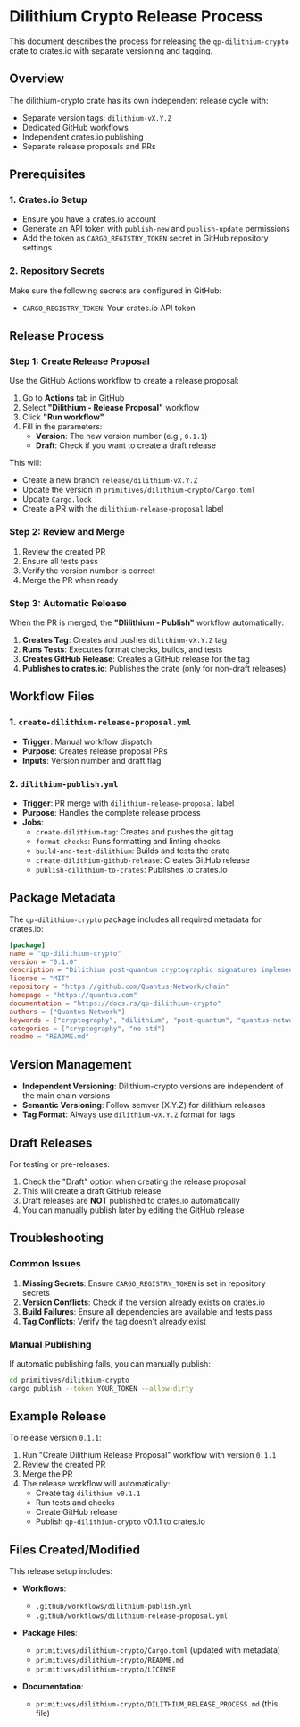 # Dilithium Crypto Release Process

This document describes the process for releasing the `qp-dilithium-crypto` crate to crates.io with separate versioning and tagging.

## Overview

The dilithium-crypto crate has its own independent release cycle with:
- Separate version tags: `dilithium-vX.Y.Z`
- Dedicated GitHub workflows
- Independent crates.io publishing
- Separate release proposals and PRs

## Prerequisites

### 1. Crates.io Setup
- Ensure you have a crates.io account
- Generate an API token with `publish-new` and `publish-update` permissions
- Add the token as `CARGO_REGISTRY_TOKEN` secret in GitHub repository settings

### 2. Repository Secrets
Make sure the following secrets are configured in GitHub:
- `CARGO_REGISTRY_TOKEN`: Your crates.io API token

## Release Process

### Step 1: Create Release Proposal

Use the GitHub Actions workflow to create a release proposal:

1. Go to **Actions** tab in GitHub
2. Select **"Dilithium - Release Proposal"** workflow
3. Click **"Run workflow"**
4. Fill in the parameters:
   - **Version**: The new version number (e.g., `0.1.1`)
   - **Draft**: Check if you want to create a draft release

This will:
- Create a new branch `release/dilithium-vX.Y.Z`
- Update the version in `primitives/dilithium-crypto/Cargo.toml`
- Update `Cargo.lock`
- Create a PR with the `dilithium-release-proposal` label

### Step 2: Review and Merge

1. Review the created PR
2. Ensure all tests pass
3. Verify the version number is correct
4. Merge the PR when ready

### Step 3: Automatic Release

When the PR is merged, the **"Dlilithium - Publish"** workflow automatically:

1. **Creates Tag**: Creates and pushes `dilithium-vX.Y.Z` tag
2. **Runs Tests**: Executes format checks, builds, and tests
3. **Creates GitHub Release**: Creates a GitHub release for the tag
4. **Publishes to crates.io**: Publishes the crate (only for non-draft releases)

## Workflow Files

### 1. `create-dilithium-release-proposal.yml`
- **Trigger**: Manual workflow dispatch
- **Purpose**: Creates release proposal PRs
- **Inputs**: Version number and draft flag

### 2. `dilithium-publish.yml`
- **Trigger**: PR merge with `dilithium-release-proposal` label
- **Purpose**: Handles the complete release process
- **Jobs**:
  - `create-dilithium-tag`: Creates and pushes the git tag
  - `format-checks`: Runs formatting and linting checks
  - `build-and-test-dilithium`: Builds and tests the crate
  - `create-dilithium-github-release`: Creates GitHub release
  - `publish-dilithium-to-crates`: Publishes to crates.io

## Package Metadata

The `qp-dilithium-crypto` package includes all required metadata for crates.io:

```toml
[package]
name = "qp-dilithium-crypto"
version = "0.1.0"
description = "Dilithium post-quantum cryptographic signatures implementation for Substrate"
license = "MIT"
repository = "https://github.com/Quantus-Network/chain"
homepage = "https://quantus.com"
documentation = "https://docs.rs/qp-dilithium-crypto"
authors = ["Quantus Network"]
keywords = ["cryptography", "dilithium", "post-quantum", "quantus-network", "substrate"]
categories = ["cryptography", "no-std"]
readme = "README.md"
```

## Version Management

- **Independent Versioning**: Dilithium-crypto versions are independent of the main chain versions
- **Semantic Versioning**: Follow semver (X.Y.Z) for dilithium releases
- **Tag Format**: Always use `dilithium-vX.Y.Z` format for tags

## Draft Releases

For testing or pre-releases:
1. Check the "Draft" option when creating the release proposal
2. This will create a draft GitHub release
3. Draft releases are **NOT** published to crates.io automatically
4. You can manually publish later by editing the GitHub release

## Troubleshooting

### Common Issues

1. **Missing Secrets**: Ensure `CARGO_REGISTRY_TOKEN` is set in repository secrets
2. **Version Conflicts**: Check if the version already exists on crates.io
3. **Build Failures**: Ensure all dependencies are available and tests pass
4. **Tag Conflicts**: Verify the tag doesn't already exist

### Manual Publishing

If automatic publishing fails, you can manually publish:

```bash
cd primitives/dilithium-crypto
cargo publish --token YOUR_TOKEN --allow-dirty
```

## Example Release

To release version `0.1.1`:

1. Run "Create Dilithium Release Proposal" workflow with version `0.1.1`
2. Review the created PR
3. Merge the PR
4. The release workflow will automatically:
   - Create tag `dilithium-v0.1.1`
   - Run tests and checks
   - Create GitHub release
   - Publish `qp-dilithium-crypto` v0.1.1 to crates.io

## Files Created/Modified

This release setup includes:

- **Workflows**:
  - `.github/workflows/dilithium-publish.yml`
  - `.github/workflows/dilithium-release-proposal.yml`

- **Package Files**:
  - `primitives/dilithium-crypto/Cargo.toml` (updated with metadata)
  - `primitives/dilithium-crypto/README.md`
  - `primitives/dilithium-crypto/LICENSE`

- **Documentation**:
  - `primitives/dilithium-crypto/DILITHIUM_RELEASE_PROCESS.md` (this file)
